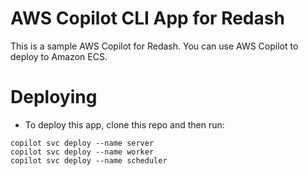 # AWS Copilot CLI App for Redash

This is a sample AWS Copilot for Redash. You can use AWS Copilot to deploy to Amazon ECS.

# Deploying

- To deploy this app, clone this repo and then run:

```
copilot svc deploy --name server
copilot svc deploy --name worker
copilot svc deploy --name scheduler
```
